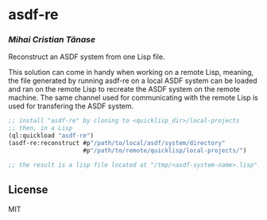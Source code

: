 # asdf-re
### _Mihai Cristian Tănase_

Reconstruct an ASDF system from one Lisp file.

This solution can come in handy when working on a remote Lisp, meaning, the file generated by running asdf-re on a local ASDF system can be loaded and ran on the remote Lisp to recreate the ASDF system on the remote machine.
The same channel used for communicating with the remote Lisp is used for transfering the ASDF system. 

```lisp
;; install "asdf-re" by cloning to <quicklisp_dir>/local-projects
;; then, in a Lisp
(ql:quickload "asdf-re")
(asdf-re:reconstruct #p"/path/to/local/asdf/system/directory"
                     #p"/path/to/remote/quicklisp/local-projects/")

;; the result is a lisp file located at "/tmp/<asdf-system-name>.lisp".
```

## License

MIT